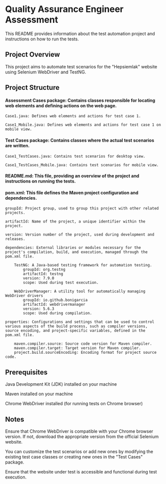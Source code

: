 
# Quality Assurance Engineer Assessment

This README provides information about the test automation project and instructions on how to run the tests.


## Project Overview
This project aims to automate test scenarios for the "Hepsiemlak" website using Selenium WebDriver and TestNG.

## Project Structure
#### Assessment Cases package: Contains classes responsible for locating web elements and defining actions on the web page.

    Case1.java: Defines web elements and actions for test case 1.

    Case1_Mobile.java: Defines web elements and actions for test case 1 on mobile view.

#### Test Cases package: Contains classes where the actual test scenarios are written.

    Case1_TestCases.java: Contains test scenarios for desktop view.

    Case1_TestCases_Mobile.java: Contains test scenarios for mobile view.

#### README.md: This file, providing an overview of the project and instructions on running the tests.

#### pom.xml: This file defines the Maven project configuration and dependencies.

    groupId: Project group, used to group this project with other related projects.

    artifactId: Name of the project, a unique identifier within the project.

    version: Version number of the project, used during development and releases.

    dependencies: External libraries or modules necessary for the project's compilation, build, and execution, managed through the pom.xml file.

        TestNG: A Java-based testing framework for automation testing.
            groupId: org.testng
            artifactId: testng
            version: 7.9.0
            scope: Used during test execution.

        WebDriverManager: A utility tool for automatically managing WebDriver drivers
            groupId: io.github.bonigarcia
            artifactId: webdrivermanager
            version: 5.6.3
            scope: Used during compilation.

    properties: Configurations and settings that can be used to control various aspects of the build process, such as compiler versions, source encoding, and project-specific variables, defined in the pom.xml file.

        maven.compiler.source: Source code version for Maven compiler.
        maven.compiler.target: Target version for Maven compiler.
        project.build.sourceEncoding: Encoding format for project source code.

## Prerequisites
Java Development Kit (JDK) installed on your machine

Maven installed on your machine

Chrome WebDriver installed (for running tests on Chrome browser)

## Notes
Ensure that Chrome WebDriver is compatible with your Chrome browser version. If not, download the appropriate version from the official Selenium website.

You can customize the test scenarios or add new ones by modifying the existing test case classes or creating new ones in the "Test Cases" package.

Ensure that the website under test is accessible and functional during test execution.